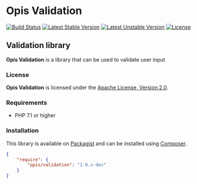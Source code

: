 Opis Validation
==========
[![Build Status](https://travis-ci.org/opis/validation.svg?branch=master)](https://travis-ci.org/opis/validation)
[![Latest Stable Version](https://poser.pugx.org/opis/validation/version.png)](https://packagist.org/packages/opis/validation)
[![Latest Unstable Version](https://poser.pugx.org/opis/validation/v/unstable.png)](https://packagist.org/packages/opis/validation)
[![License](https://poser.pugx.org/opis/validation/license.png)](https://packagist.org/packages/opis/validation)

Validation library
--------------
**Opis Validation** is a library that can be used to validate user input

### License

**Opis Validation** is licensed under the [Apache License, Version 2.0](https://www.apache.org/licenses/LICENSE-2.0).

### Requirements

* PHP 7.1 or higher

### Installation

This library is available on [Packagist](https://packagist.org/packages/opis/utils) and can be installed using [Composer](https://getcomposer.org).

```json
{
    "require": {
        "opis/validation": "1.0.x-dev"
    }
}
```
